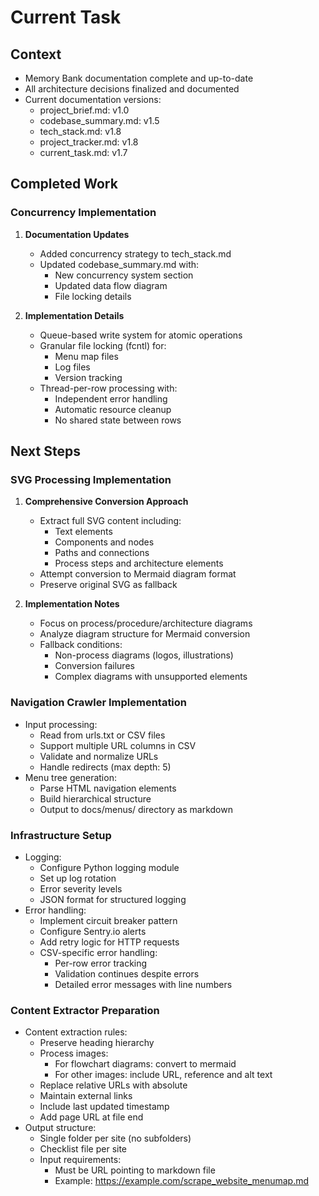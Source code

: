 # Current Task

## Context

- Memory Bank documentation complete and up-to-date
- All architecture decisions finalized and documented
- Current documentation versions:
  - project_brief.md: v1.0
  - codebase_summary.md: v1.5
  - tech_stack.md: v1.8
  - project_tracker.md: v1.8
  - current_task.md: v1.7

## Completed Work

### Concurrency Implementation

1. **Documentation Updates**

   - Added concurrency strategy to tech_stack.md
   - Updated codebase_summary.md with:
     - New concurrency system section
     - Updated data flow diagram
     - File locking details

2. **Implementation Details**
   - Queue-based write system for atomic operations
   - Granular file locking (fcntl) for:
     - Menu map files
     - Log files
     - Version tracking
   - Thread-per-row processing with:
     - Independent error handling
     - Automatic resource cleanup
     - No shared state between rows

## Next Steps

### SVG Processing Implementation

1. **Comprehensive Conversion Approach**

   - Extract full SVG content including:
     - Text elements
     - Components and nodes
     - Paths and connections
     - Process steps and architecture elements
   - Attempt conversion to Mermaid diagram format
   - Preserve original SVG as fallback

2. **Implementation Notes**
   - Focus on process/procedure/architecture diagrams
   - Analyze diagram structure for Mermaid conversion
   - Fallback conditions:
     - Non-process diagrams (logos, illustrations)
     - Conversion failures
     - Complex diagrams with unsupported elements

### Navigation Crawler Implementation

- Input processing:
  - Read from urls.txt or CSV files
  - Support multiple URL columns in CSV
  - Validate and normalize URLs
  - Handle redirects (max depth: 5)
- Menu tree generation:
  - Parse HTML navigation elements
  - Build hierarchical structure
  - Output to docs/menus/ directory as markdown

### Infrastructure Setup

- Logging:
  - Configure Python logging module
  - Set up log rotation
  - Error severity levels
  - JSON format for structured logging
- Error handling:
  - Implement circuit breaker pattern
  - Configure Sentry.io alerts
  - Add retry logic for HTTP requests
  - CSV-specific error handling:
    - Per-row error tracking
    - Validation continues despite errors
    - Detailed error messages with line numbers

### Content Extractor Preparation

- Content extraction rules:
  - Preserve heading hierarchy
  - Process images:
    - For flowchart diagrams: convert to mermaid
    - For other images: include URL, reference and alt text
  - Replace relative URLs with absolute
  - Maintain external links
  - Include last updated timestamp
  - Add page URL at file end
- Output structure:
  - Single folder per site (no subfolders)
  - Checklist file per site
  - Input requirements:
    - Must be URL pointing to markdown file
    - Example: https://example.com/scrape_website_menumap.md
